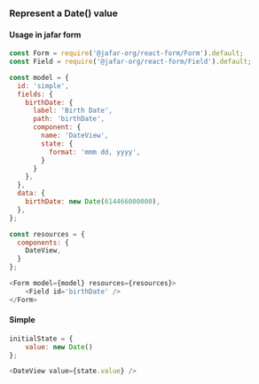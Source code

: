 <h3>Represent a Date() value</h3>

<h4>Usage in jafar form</h4>

```javascript
const Form = require('@jafar-org/react-form/Form').default;
const Field = require('@jafar-org/react-form/Field').default;

const model = {
  id: 'simple',
  fields: {
    birthDate: {
      label: 'Birth Date',
      path: 'birthDate',
      component: {
        name: 'DateView',
        state: {
          format: 'mmm dd, yyyy',
        }
      }
    },
  },
  data: {
    birthDate: new Date(614466000000),
  },
};

const resources = {
  components: { 
    DateView,
  }
};

<Form model={model} resources={resources}>
    <Field id='birthDate' />
</Form>
```

<h4>Simple</h4>

```javascript
initialState = { 
    value: new Date()
};

<DateView value={state.value} />
```
